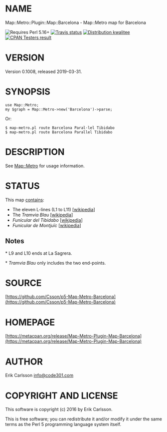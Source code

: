# NAME

Map::Metro::Plugin::Map::Barcelona - Map::Metro map for Barcelona

<div>
    <p>
    <img src="https://img.shields.io/badge/perl-5.16+-blue.svg" alt="Requires Perl 5.16+" />
    <a href="https://travis-ci.org/Csson/p5-Map-Metro-Barcelona"><img src="https://api.travis-ci.org/Csson/p5-Map-Metro-Barcelona.svg?branch=master" alt="Travis status" /></a>
    <a href="http://cpants.cpanauthors.org/release/CSSON/Map-Metro-Plugin-Map-Barcelona-0.1008"><img src="http://badgedepot.code301.com/badge/kwalitee/CSSON/Map-Metro-Plugin-Map-Barcelona/0.1008" alt="Distribution kwalitee" /></a>
    <a href="http://matrix.cpantesters.org/?dist=Map-Metro-Plugin-Map-Barcelona%200.1008"><img src="http://badgedepot.code301.com/badge/cpantesters/Map-Metro-Plugin-Map-Barcelona/0.1008" alt="CPAN Testers result" /></a>
    </p>
</div>

# VERSION

Version 0.1008, released 2019-03-31.

# SYNOPSIS

    use Map::Metro;
    my $graph = Map::Metro->new('Barcelona')->parse;

Or:

    $ map-metro.pl route Barcelona Paral·lel Tibidabo
    $ map-metro.pl route Barcelona Parallel Tibidabo

# DESCRIPTION

See [Map::Metro](https://metacpan.org/pod/Map::Metro) for usage information.

# STATUS

This map [contains](https://metacpan.org/pod/Map::Metro::Plugin::Map::Barcelona::Lines):

- The eleven L-lines (L1 to L11) \[[wikipedia](https://en.wikipedia.org/wiki/Barcelona_Metro)\]
- The _Tramvia Blau_ \[[wikipedia](https://en.wikipedia.org/wiki/Tramvia_Blau)\]
- _Funicular del Tibidabo_ \[[wikipedia](https://en.wikipedia.org/wiki/Funicular_del_Tibidabo)\]
- _Funicular de Montjuïc_ \[[wikipedia](https://en.wikipedia.org/wiki/Funicular_de_Montju%C3%AFc)\]

## Notes

\* L9 and L10 ends at La Sagrera.

\* _Tramvia Blau_ only includes the two end-points.

# SOURCE

[https://github.com/Csson/p5-Map-Metro-Barcelona](https://github.com/Csson/p5-Map-Metro-Barcelona)

# HOMEPAGE

[https://metacpan.org/release/Map-Metro-Plugin-Map-Barcelona](https://metacpan.org/release/Map-Metro-Plugin-Map-Barcelona)

# AUTHOR

Erik Carlsson <info@code301.com>

# COPYRIGHT AND LICENSE

This software is copyright (c) 2016 by Erik Carlsson.

This is free software; you can redistribute it and/or modify it under
the same terms as the Perl 5 programming language system itself.
